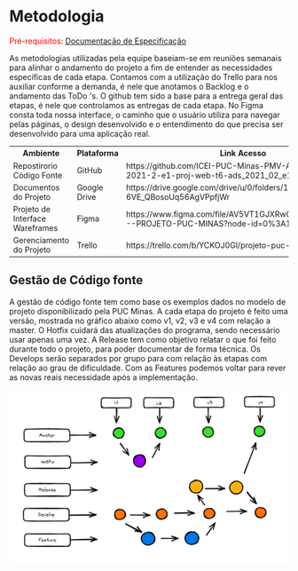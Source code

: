 
# Metodologia

<span style="color:red">Pré-requisitos: <a href="2-Especificação do Projeto.md"> Documentação de Especificação</a></span>

As metodologias utilizadas pela equipe baseiam-se em reuniões semanais para alinhar o andamento do projeto a fim de entender as necessidades específicas de cada etapa. Contamos com a utilização do Trello para nos auxiliar conforme a demanda, é nele que anotamos o Backlog e o andamento das ToDo 's. 
O github tem sido a base para a entrega geral das etapas, é nele que controlamos as entregas de cada etapa. No Figma consta toda nossa interface, o caminho que o usuário utiliza para navegar pelas páginas, o design desenvolvido e o entendimento do que precisa ser  desenvolvido para uma aplicação real.


<table>  
<tr>
  <th> Ambiente  </th> 
  <th> Plataforma </th>
  <th> Link Acesso </th>
</tr>
<tr>
   <td> Repostirorio Código Fonte </td>
   <td> GitHub </td>
   <td>  https://github.com/ICEI-PUC-Minas-PMV-ADS/pmv-ads-2021-2-e1-proj-web-t6-ads_2021_02_e1_grupo_3 </td>
</tr>
<tr>
   <td> Documentos do Projeto </td>
    <td> Google Drive </td>   
    <td> https://drive.google.com/drive/u/0/folders/1mOpXH7p_F-6VE_QBosoUq56AgVPpfjWr </td>
</tr>
<tr>
    <td> Projeto de Interface Wareframes </td>
    <td> Figma </td>
    <td> https://www.figma.com/file/AV5VT1GJXRw0oXk2Dijjq5/MudE---PROJETO-PUC-MINAS?node-id=0%3A1 </td>
</tr>
<tr>
    <td> Gerenciamento do Projeto  </td>
    <td> Trello </td>
    <td> https://trello.com/b/YCKOJ0Gl/projeto-puc-minas </td>
</tr>
</table>


## Gestão de Código fonte

A gestão de código fonte tem como base os exemplos dados no modelo de projeto disponibilizado pela PUC Minas. 
A cada etapa do projeto é feito uma versão, mostrada no gráfico abaixo como v1, v2, v3 e v4 com relação a master. O Hotfix cuidará das atualizações do programa, sendo necessário usar apenas uma vez. A Release tem como objetivo relatar o que foi feito durante todo o projeto, para poder documentar  de forma técnica. Os Develops serão separados por grupo para com relação às etapas com relação ao grau de dificuldade. Com as Features podemos voltar para rever as novas reais necessidade após a implementação.  

<img src="./img/gestaoCodigoFonte.png">
